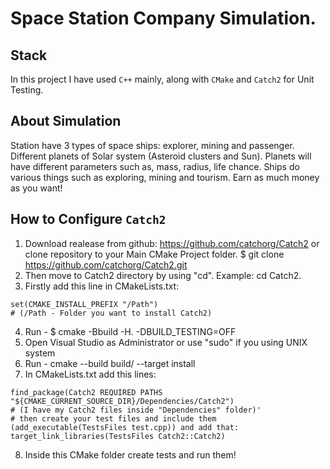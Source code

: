 # Space Station Company Simulation.

## Stack

In this project I have used ```C++``` mainly, along with ```CMake``` and ```Catch2``` for Unit Testing.

## About Simulation

Station have 3 types of space ships: explorer, mining and passenger. Different planets of Solar system (Asteroid clusters and Sun). Planets will have different parameters such as, mass, radius, life chance. Ships do various things such as exploring, mining and tourism. Earn as much money as you want!

## How to Configure ```Catch2```
1. Download realease from github: https://github.com/catchorg/Catch2 
or clone repository to your Main CMake Project folder.
$ git clone https://github.com/catchorg/Catch2.git
2. Then move to Catch2 directory by using "cd". Example: cd Catch2.
3. Firstly add this line in CMakeLists.txt:
```
set(CMAKE_INSTALL_PREFIX "/Path")
# (/Path - Folder you want to install Catch2)
```
4. Run - $ cmake -Bbuild -H. -DBUILD_TESTING=OFF
5. Open Visual Studio as Administrator or use "sudo" if you using UNIX system
6. Run - cmake --build build/ --target install 
7. In CMakeLists.txt add this lines:
```
find_package(Catch2 REQUIRED PATHS "${CMAKE_CURRENT_SOURCE_DIR}/Dependencies/Catch2")
# (I have my Catch2 files inside "Dependencies" folder)'
# then create your test files and include them (add_executable(TestsFiles test.cpp)) and add that:
target_link_libraries(TestsFiles Catch2::Catch2)
```
8. Inside this CMake folder create tests and run them!
